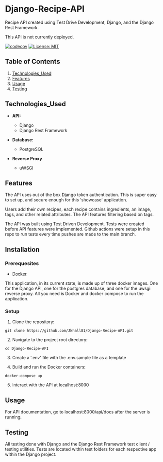 # Django-Recipe-API

Recipe API created using Test Drive Development, Django, and the Django
Rest Framework.

This API is not currently deployed.

[![codecov](https://codecov.io/gh/Jkhall81/Django-Recipe-API/graph/badge.svg?token=LAQ8BWW4LN)](https://codecov.io/gh/Jkhall81/Django-Recipe-API)
[![License: MIT](https://img.shields.io/badge/License-MIT-yellow.svg)](https://opensource.org/licenses/MIT)

## Table of Contents

1. [Technologies_Used](#technologies_used)
2. [Features](#features)
3. [Usage](#usage)
4. [Testing](#testing)

## Technologies_Used

- **API:**

  - Django
  - Django Rest Framework

- **Database:**

  - PostgreSQL

- **Reverse Proxy**

  - uWSGI

## Features

The API uses out of the box Django token authentication. This is super easy to set up, and secure enough for this 'showcase' application.

Users add their own recipes, each recipe contains ingredients, an image, tags, and other related attributes. The API features filtering based on tags.

The API was built using Test Driven Development. Tests were created before API features were implemented. Github actions were setup in this repo to run tests every time pushes are made to the main branch.

## Installation

### Prerequesites

- [Docker](https://www.docker.com/)

This application, in its current state, is made up of three docker images. One for the Django API, one for the postgres database, and one for the uwsgi reverse proxy. All you need is Docker and docker compose to run the application.

### Setup

1. Clone the repository:

```
git clone https://github.com/Jkhall81/Django-Recipe-API.git
```

2. Navigate to the project root directory:

```
cd Django-Recipe-API
```

3. Create a '.env' file with the .env.sample file as a template

4. Build and run the Docker containers:

```
docker-compose up
```

5. Interact with the API at localhost:8000

## Usage

For API documentation, go to localhost:8000/api/docs after the server is running.

## Testing

All testing done with Django and the Django Rest Framework test client / testing utilities. Tests are located within test folders for each respective app within the Django project.
